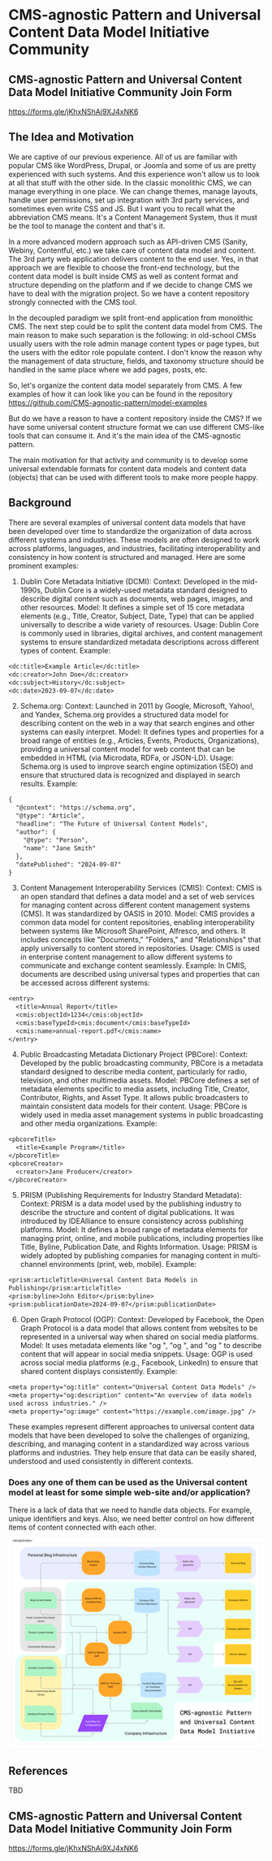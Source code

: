# CMS-agnostic Pattern and Universal Content Data Model Initiative Community

## CMS-agnostic Pattern and Universal Content Data Model Initiative Community Join Form

https://forms.gle/jKhxNShAi9XJ4xNK6

## The Idea and Motivation

We are captive of our previous experience. All of us are familiar with popular CMS like WordPress, Drupal, or Joomla and some of us are pretty experienced with such systems. And this experience won't allow us to look at all that stuff with the other side. In the classic monolithic CMS, we can manage everything in one place. We can change themes, manage layouts, handle user permissions, set up integration with 3rd party services, and sometimes even write CSS and JS. But I want you to recall what the abbreviation CMS means. It's a Content Management System, thus it must be the tool to manage the content and that's it.

In a more advanced modern approach such as API-driven CMS (Sanity, Webiny, Contentful, etc.) we take care of content data model and content. The 3rd party web application delivers content to the end user. Yes, in that approach we are flexible to choose the front-end technology, but the content data model is built inside CMS as well as content format and structure depending on the platform and if we decide to change CMS we have to deal with the migration project. So we have a content repository strongly connected with the CMS tool.

In the decoupled paradigm we split front-end application from monolithic CMS. The next step could be to split the content data model from CMS. The main reason to make such separation is the following: in old-school CMSs usually users with the role admin manage content types or page types, but the users with the editor role populate content. I don't know the reason why the management of data structure, fields, and taxonomy structure should be handled in the same place where we add pages, posts, etc.

So, let's organize the content data model separately from CMS. A few examples of how it can look like you can be found in the repository https://github.com/CMS-agnostic-pattern/model-examples

But do we have a reason to have a content repository inside the CMS? If we have some universal content structure format we can use different CMS-like tools that can consume it. And it's the main idea of the CMS-agnostic pattern.

The main motivation for that activity and community is to develop some universal extendable formats for content data models and content data (objects) that can be used with different tools to make more people happy.

## Background

There are several examples of universal content data models that have been developed over time to standardize the organization of data across different systems and industries. These models are often designed to work across platforms, languages, and industries, facilitating interoperability and consistency in how content is structured and managed. Here are some prominent examples:

1. Dublin Core Metadata Initiative (DCMI):
Context: Developed in the mid-1990s, Dublin Core is a widely-used metadata standard designed to describe digital content such as documents, web pages, images, and other resources.
Model: It defines a simple set of 15 core metadata elements (e.g., Title, Creator, Subject, Date, Type) that can be applied universally to describe a wide variety of resources.
Usage: Dublin Core is commonly used in libraries, digital archives, and content management systems to ensure standardized metadata descriptions across different types of content.
Example:
```
<dc:title>Example Article</dc:title>
<dc:creator>John Doe</dc:creator>
<dc:subject>History</dc:subject>
<dc:date>2023-09-07</dc:date>
```

2. Schema.org:
Context: Launched in 2011 by Google, Microsoft, Yahoo!, and Yandex, Schema.org provides a structured data model for describing content on the web in a way that search engines and other systems can easily interpret.
Model: It defines types and properties for a broad range of entities (e.g., Articles, Events, Products, Organizations), providing a universal content model for web content that can be embedded in HTML (via Microdata, RDFa, or JSON-LD).
Usage: Schema.org is used to improve search engine optimization (SEO) and ensure that structured data is recognized and displayed in search results.
Example:
```
{
  "@context": "https://schema.org",
  "@type": "Article",
  "headline": "The Future of Universal Content Models",
  "author": {
    "@type": "Person",
    "name": "Jane Smith"
  },
  "datePublished": "2024-09-07"
}
```

3. Content Management Interoperability Services (CMIS):
Context: CMIS is an open standard that defines a data model and a set of web services for managing content across different content management systems (CMS). It was standardized by OASIS in 2010.
Model: CMIS provides a common data model for content repositories, enabling interoperability between systems like Microsoft SharePoint, Alfresco, and others. It includes concepts like "Documents," "Folders," and "Relationships" that apply universally to content stored in repositories.
Usage: CMIS is used in enterprise content management to allow different systems to communicate and exchange content seamlessly.
Example: In CMIS, documents are described using universal types and properties that can be accessed across different systems:
```
<entry>
  <title>Annual Report</title>
  <cmis:objectId>1234</cmis:objectId>
  <cmis:baseTypeId>cmis:document</cmis:baseTypeId>
  <cmis:name>annual-report.pdf</cmis:name>
</entry>
```

4. Public Broadcasting Metadata Dictionary Project (PBCore):
Context: Developed by the public broadcasting community, PBCore is a metadata standard designed to describe media content, particularly for radio, television, and other multimedia assets.
Model: PBCore defines a set of metadata elements specific to media assets, including Title, Creator, Contributor, Rights, and Asset Type. It allows public broadcasters to maintain consistent data models for their content.
Usage: PBCore is widely used in media asset management systems in public broadcasting and other media organizations.
Example:
```
<pbcoreTitle>
  <title>Example Program</title>
</pbcoreTitle>
<pbcoreCreator>
  <creator>Jane Producer</creator>
</pbcoreCreator>
```

5. PRISM (Publishing Requirements for Industry Standard Metadata):
Context: PRISM is a data model used by the publishing industry to describe the structure and content of digital publications. It was introduced by IDEAlliance to ensure consistency across publishing platforms.
Model: It defines a broad range of metadata elements for managing print, online, and mobile publications, including properties like Title, Byline, Publication Date, and Rights Information.
Usage: PRISM is widely adopted by publishing companies for managing content in multi-channel environments (print, web, mobile).
Example:
```
<prism:articleTitle>Universal Content Data Models in Publishing</prism:articleTitle>
<prism:byline>John Editor</prism:byline>
<prism:publicationDate>2024-09-07</prism:publicationDate>
```

6. Open Graph Protocol (OGP):
Context: Developed by Facebook, the Open Graph Protocol is a data model that allows content from websites to be represented in a universal way when shared on social media platforms.
Model: It uses metadata elements like "og
", "og
", and "og
" to describe content that will appear in social media snippets.
Usage: OGP is used across social media platforms (e.g., Facebook, LinkedIn) to ensure that shared content displays consistently.
Example:
```
<meta property="og:title" content="Universal Content Data Models" />
<meta property="og:description" content="An overview of data models used across industries." />
<meta property="og:image" content="https://example.com/image.jpg" />
```

These examples represent different approaches to universal content data models that have been developed to solve the challenges of organizing, describing, and managing content in a standardized way across various platforms and industries. They help ensure that data can be easily shared, understood and used consistently in different contexts.

### Does any one of them can be used as the Universal content model at least for some simple web-site and/or application?

There is a lack of data that we need to handle data objects. For example, unique identifiers and keys. Also, we need better control on how different items of content connected with each other.


![Alt text](images/CMS-agnostic_Pattern.png?raw=true "CMS-agnostic Pattern scheme")


## References

TBD

## CMS-agnostic Pattern and Universal Content Data Model Initiative Community Join Form

https://forms.gle/jKhxNShAi9XJ4xNK6
